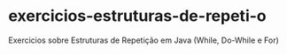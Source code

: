 # exercicios-estruturas-de-repeti-o
Exercicios sobre Estruturas de Repetição em Java (While, Do-While e For)
